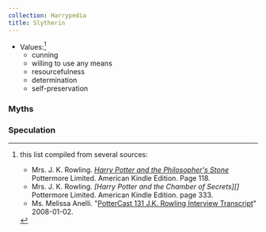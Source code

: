 ```yaml
---
collection: Harrypedia
title: Slytherin
---
```



* Values:[^221221-5]
  * cunning
  * willing to use any means
  * resourcefulness
  * determination
  * self-preservation

[^221221-5]: this list compiled from several sources:
    * Mrs. J. K. Rowling. _[Harry Potter and the Philosopher's Stone][]_
      Pottermore Limited. American Kindle Edition. Page 118.
    * Mrs. J. K. Rowling. _[Harry Potter and the Chamber of Secrets][]_
      Pottermore Limited. American Kindle Edition. page 333.
    * Ms. Melissa Anelli. "[PotterCast 131 J.K. Rowling Interview Transcript][]"
      2008-01-02. 

[PotterCast 131 J.K. Rowling Interview Transcript]: <http://www.the-leaky-cauldron.org/2008/01/02/Potter/cast-131-j-k-rowling-interview-transcript/>

[Harry Potter and the Philosopher's Stone]: <https://www.librarything.com/work/5403381/book/225886281>

### Myths

### Speculation

